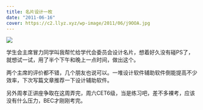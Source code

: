 ```yaml
---
title: 名片设计一枚
date: "2011-06-16"
cover: https://c2.llyz.xyz/wp-image/2011/06/j9OOA.jpg
---
```


![](https://c2.llyz.xyz/wp-image/2011/06/j9OOA.jpg)

学生会主席冒力同学叫我帮忙给学代会委员会设计名片，想着好久没有碰PS了，就想试一试，用了半个下午和晚上一点时间，做出这个。

两个主席的评价都不错，几个朋友也说可以。一堆设计软件辅助软件倒能提高不少效率，下次写篇文章推荐一下设计辅助软件。

另外周孝正讲座争取在这周弄完，周六CET6级，当是练习吧，差不多裸考，应该没有什么压力，BEC才刚刚考完。
